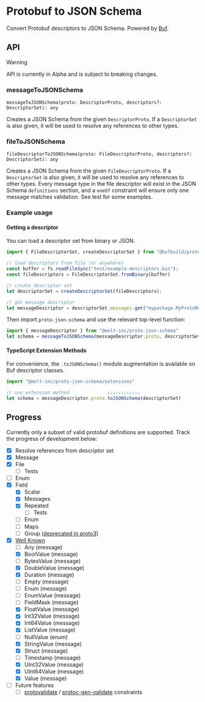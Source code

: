 # Protobuf to JSON Schema

Convert Protobuf descriptors to JSON Schema. Powered by [Buf](https://buf.build/).

## API

> [!WARNING]
> API is currently in Alpha and is subject to breaking changes.

### messageToJSONSchema
`messageToJSONSchema(proto: DescriptorProto, descriptors?: DescriptorSet): any`

Creates a JSON Schema from the given `DescriptorProto`. If a `DescriptorSet` is also given, it will be used to resolve any references to other types.

### fileToJSONSchema
`fileDescriptorToJSONSchema(proto: FileDescriptorProto, descriptors?: DescriptorSet): any`

Creates a JSON Schema from the given `FileDescriptorProto`. If a `DescriptorSet` is also given, it will be used to resolve any references to other types. Every message type in the file descriptor will exist in the JSON Schema `definitions` section, and a `oneOf` constraint will ensure only one message matches validation. See test for some examples.

### Example usage
#### Getting a descriptor
You can load a descriptor set from binary or JSON.
```ts
import { FileDescriptorSet, createDescriptorSet } from "@bufbuild/protobuf";

// load descriptors from file (or anywhere)
const buffer = fs.readFileSync("test/example-descriptors.bin");
const fileDescriptors = FileDescriptorSet.fromBinary(buffer)

// create descriptor set
let descriptorSet = createDescriptorSet(fileDescriptors);

// get message descriptor
let messageDescriptor = descriptorSet.messages.get("mypackage.MyProtoMessage")
```

Then import `proto-json-schema` and use the relevant top-level function:

```ts
import { messageDescriptor } from "@melt-inc/proto-json-schema"
let schema = messageToJSONSchema(messageDescriptor.proto, descriptorSet)
```


#### TypeScript Extension Methods

For convenience, the `.toJSONSchema()` module augmentation is available on Buf descriptor classes.

```ts
import "@melt-inc/proto-json-schema/extensions"

// use extension method              ↓↓↓↓↓↓↓↓↓↓↓↓
let schema = messageDescriptor.proto.toJSONSchema(descriptorSet)
```


## Progress
Currently only a subset of valid protobuf definitions are supported. Track the progress of development below:

- [x] Resolve references from descriptor set
- [x] Message
- [x] File
    - [ ] Tests
- [ ] Enum
- [x] Field
    - [x] Scalar
    - [x] Messages
    - [x] Repeated
        - [ ] Tests
    - [ ] Enum
    - [ ] Maps
    - [ ] Group ([deprecated in proto3](https://protobuf.dev/reference/protobuf/proto2-spec/#group_field))
- [x] [Well Known](https://protobuf.dev/reference/protobuf/google.protobuf/)
    - [ ] Any (message)
    - [x] BoolValue (message)
    - [ ] BytesValue (message)
    - [x] DoubleValue (message)
    - [x] Duration (message)
    - [ ] Empty (message)
    - [ ] Enum (message)
    - [ ] EnumValue (message)
    - [ ] FieldMask (message)
    - [x] FloatValue (message)
    - [x] Int32Value (message)
    - [x] Int64Value (message)
    - [x] ListValue (message)
    - [ ] NullValue (enum)
    - [x] StringValue (message)
    - [x] Struct (message)
    - [ ] Timestamp (message)
    - [x] UInt32Value (message)
    - [x] UInt64Value (message)
    - [x] Value (message)
- [ ] Future features
    - [ ] [protovalidate](https://github.com/bufbuild/protovalidate) / [protoc-gen-validate](https://github.com/bufbuild/protoc-gen-validate) constraints
